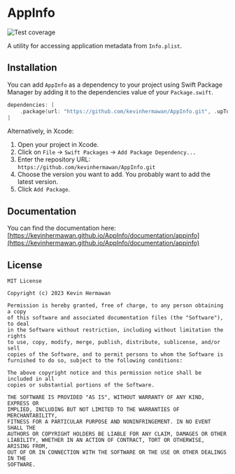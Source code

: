 # AppInfo

![Test coverage](https://img.shields.io/codecov/c/github/kevinhermawan/AppInfo)

A utility for accessing application metadata from `Info.plist`.

## Installation

You can add `AppInfo` as a dependency to your project using Swift Package Manager by adding it to the dependencies value of your `Package.swift`.

```swift
dependencies: [
    .package(url: "https://github.com/kevinhermawan/AppInfo.git", .upToNextMajor(from: "1.0.0"))
]
```

Alternatively, in Xcode:

1. Open your project in Xcode.
2. Click on `File` -> `Swift Packages` -> `Add Package Dependency...`
3. Enter the repository URL: `https://github.com/kevinhermawan/AppInfo.git`
4. Choose the version you want to add. You probably want to add the latest version.
5. Click `Add Package`.

## Documentation

You can find the documentation here: [https://kevinhermawan.github.io/AppInfo/documentation/appinfo](https://kevinhermawan.github.io/AppInfo/documentation/appinfo)

## License

```
MIT License

Copyright (c) 2023 Kevin Hermawan

Permission is hereby granted, free of charge, to any person obtaining a copy
of this software and associated documentation files (the "Software"), to deal
in the Software without restriction, including without limitation the rights
to use, copy, modify, merge, publish, distribute, sublicense, and/or sell
copies of the Software, and to permit persons to whom the Software is
furnished to do so, subject to the following conditions:

The above copyright notice and this permission notice shall be included in all
copies or substantial portions of the Software.

THE SOFTWARE IS PROVIDED "AS IS", WITHOUT WARRANTY OF ANY KIND, EXPRESS OR
IMPLIED, INCLUDING BUT NOT LIMITED TO THE WARRANTIES OF MERCHANTABILITY,
FITNESS FOR A PARTICULAR PURPOSE AND NONINFRINGEMENT. IN NO EVENT SHALL THE
AUTHORS OR COPYRIGHT HOLDERS BE LIABLE FOR ANY CLAIM, DAMAGES OR OTHER
LIABILITY, WHETHER IN AN ACTION OF CONTRACT, TORT OR OTHERWISE, ARISING FROM,
OUT OF OR IN CONNECTION WITH THE SOFTWARE OR THE USE OR OTHER DEALINGS IN THE
SOFTWARE.
```
